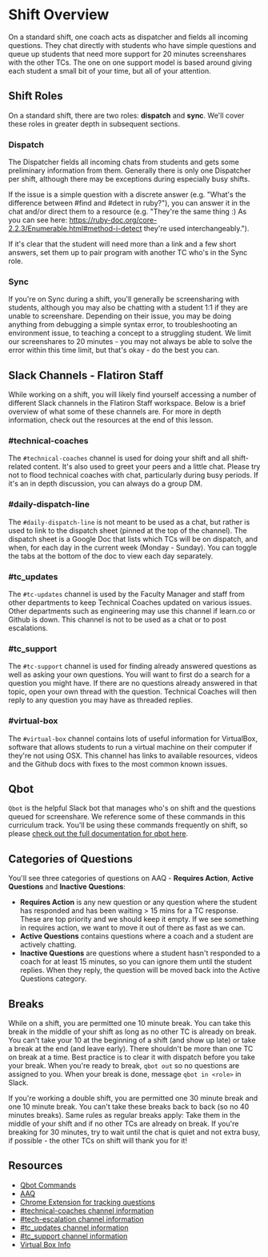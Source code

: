 # Shift Overview
On a standard shift, one coach acts as dispatcher and fields all incoming questions. They chat directly with students who have simple questions and queue up students that need more support for 20 minutes screenshares with the other TCs. The one on one support model is based around giving each student a small bit of your time, but all of your attention.

## Shift Roles
On a standard shift, there are two roles: **dispatch** and **sync**. We'll cover these roles in greater depth in subsequent sections.

### Dispatch
The Dispatcher fields all incoming chats from students and gets some preliminary information from them. Generally there is only one Dispatcher per shift, although there may be exceptions during especially busy shifts.

If the issue is a simple question with a discrete answer (e.g. "What's the difference between #find and #detect in ruby?"), you can answer it in the chat and/or direct them to a resource (e.g. "They're the same thing :) As you can see here: https://ruby-doc.org/core-2.2.3/Enumerable.html#method-i-detect they're used interchangeably.").

If it's clear that the student will need more than a link and a few short answers, set them up to pair program with another TC who's in the Sync role.

### Sync
If you're on Sync during a shift, you'll generally be screensharing with students, although you may also be chatting with a student 1:1 if they are unable to screenshare. Depending on their issue, you may be doing anything from debugging a simple syntax error, to troubleshooting an environment issue, to teaching a concept to a struggling student. We limit our screenshares to 20 minutes - you may not always be able to solve the error within this time limit, but that's okay - do the best you can.

## Slack Channels - Flatiron Staff
While working on a shift, you will likely find yourself accessing a number of different Slack channels in the Flatiron Staff workspace. Below is a brief overview of what some of these channels are. For more in depth information, check out the resources at the end of this lesson.

### #technical-coaches
The `#technical-coaches` channel is used for doing your shift and all shift-related content. It's also used to greet your peers and a little chat. Please try not to flood technical coaches with chat, particularly during busy periods. If it's an in depth discussion, you can always do a group DM.

### #daily-dispatch-line
The `#daily-dispatch-line` is not meant to be used as a chat, but rather is used to link to the dispatch sheet (pinned at the top of the channel). The dispatch sheet is a Google Doc that lists which TCs will be on dispatch, and when, for each day in the current week (Monday - Sunday). You can toggle the tabs at the bottom of the doc to view each day separately. 

### #tc_updates
The `#tc-updates` channel is used by the Faculty Manager and staff from other departments to keep Technical Coaches updated on various issues. Other departments such as engineering may use this channel if learn.co or Github is down. This channel is not to be used as a chat or to post escalations.

### #tc_support
The `#tc-support` channel is used for finding already answered questions as well as asking your own questions. You will want to first do a search for a question you might have. If there are no questions already answered in that topic, open your own thread with the question. Technical Coaches will then reply to any question you may have as threaded replies.

### #virtual-box
The `#virtual-box` channel contains lots of useful information for VirtualBox, software that allows students to run a virtual machine on their computer if they're not using OSX. This channel has links to available resources, videos and the Github docs with fixes to the most common known issues.

## Qbot
`Qbot` is the helpful Slack bot that manages who's on shift and the questions queued for screenshare. We reference some of these commands in this curriculum track. You'll be using these commands frequently on shift, so please [check out the full documentation for qbot here](https://github.com/flatiron-labs/technical-coach-resources/blob/master/qbot.md).

## Categories of Questions
You'll see three categories of questions on AAQ - **Requires Action**, **Active Questions** and **Inactive Questions**:

- **Requires Action** is any new question or any question where the student has responded and has been waiting > 15 mins for a TC response. These are top priority and we should keep it empty. If we see something in requires action, we want to move it out of there as fast as we can.
- **Active Questions** contains questions where a coach and a student are actively chatting.
- **Inactive Questions** are questions where a student hasn't responded to a coach for at least 15 minutes, so you can ignore them until the student replies. When they reply, the question will be moved back into the Active Questions category.

## Breaks
While on a shift, you are permitted one 10 minute break. You can take this break in the middle of your shift as long as no other TC is already on break. You can't take your 10 at the beginning of a shift (and show up late) or take a break at the end (and leave early). There shouldn't be more than one TC on break at a time. Best practice is to clear it with dispatch before you take your break. When you're ready to break, `qbot out` so no questions are assigned to you. When your break is done, message `qbot in <role>` in Slack.

If you're working a double shift, you are permitted one 30 minute break and one 10 minute break. You can't take these breaks back to back (so no 40 minutes breaks). Same rules as regular breaks apply: Take them in the middle of your shift and if no other TCs are already on break. If you're breaking for 30 minutes, try to wait until the chat is quiet and not extra busy, if possible - the other TCs on shift will thank you for it!


## Resources
* [Qbot Commands](https://github.com/flatiron-labs/technical-coach-resources/blob/master/qbot.md)
* [AAQ](https://learn.co/expert-chat)
* [Chrome Extension for tracking questions](https://chrome.google.com/webstore/detail/le3/hjjhpafjpkkjbdchnaeikofponobhngc)
* [#technical-coaches channel information](https://github.com/flatiron-labs/technical-coach-resources/blob/master/tc_channels/technical_coaches_channel.md)
* [#tech-escalation channel information](https://github.com/flatiron-labs/technical-coach-resources/blob/master/tc_channels/labs_escalation_channel.md)
* [#tc_updates channel information](https://github.com/flatiron-labs/technical-coach-resources/blob/master/tc_channels/technical_updates_channel.md)
* [#tc_support channel information](https://github.com/flatiron-labs/technical-coach-resources/blob/master/tc_channels/technical_support_channel.md)
* [Virtual Box Info](https://github.com/flatiron-labs/technical-coach-resources/blob/master/virtual-box-setup-errors-and-resources.md)
